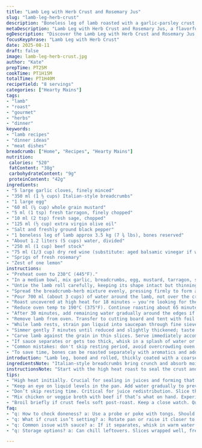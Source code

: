 ```yaml
---
title: "Lamb Leg with Herb Crust and Rosemary Jus"
slug: "lamb-leg-herb-crust"
description: "Boneless leg of lamb roasted with a garlic-parsley crust infused with fresh tarragon and sage instead of rosemary and thyme. Served with a reduced red wine and beef broth jus scented with lemon zest and a sprig of rosemary for perfume. Adjusted water quantity. Roasting starts hot to seal juices then lowered for even cooking. Internal temp guides doneness. Pan juices strained for a glossy sauce. Substitutions for herbs and liquids included. Practical tips on handling bones and cracking the crust. Timing flexible with sensory cues to avoid dry meat or bitter sauce."
metaDescription: "Lamb Leg with Herb Crust and Rosemary Jus, a flavorful roast with garlic-parsley crust, red wine jus, and practical cooking tips for a perfect meal."
ogDescription: "Discover the Lamb Leg with Herb Crust and Rosemary Jus, featuring rich flavors, practical techniques, and helpful insights for a successful roast."
focusKeyphrase: "Lamb Leg with Herb Crust"
date: 2025-08-11
draft: false
image: lamb-leg-herb-crust.jpg
author: "Kate"
prepTime: PT25M
cookTime: PT1H15M
totalTime: PT1H40M
recipeYield: "8 servings"
categories: ["Hearty Mains"]
tags:
- "lamb"
- "roast"
- "gourmet"
- "herbs"
- "dinner"
keywords:
- "lamb recipes"
- "dinner ideas"
- "meat dishes"
breadcrumb: ["Home", "Recipes", "Hearty Mains"]
nutrition: 
 calories: "520"
 fatContent: "38g"
 carbohydrateContent: "9g"
 proteinContent: "42g"
ingredients:
- "5 large garlic cloves, finely minced"
- "350 ml (1 ½ cups) Italian-style breadcrumbs"
- "1 large egg"
- "60 ml (¼ cup) whole grain mustard"
- "5 ml (1 tsp) fresh tarragon, finely chopped"
- "10 ml (2 tsp) fresh sage, chopped"
- "125 ml (½ cup) extra virgin olive oil"
- "Salt and freshly ground black pepper"
- "1 boneless leg of lamb approx 3.5 kg (7 ¾ lbs), bones reserved"
- "About 1.2 liters (5 cups) water, divided"
- "250 ml (1 cup) beef stock"
- "75 ml (1/3 cup) dry red wine (substitute: aged balsamic vinegar if wine unavailable)"
- "Sprigs of fresh rosemary"
- "Zest of one lemon"
instructions:
- "Preheat oven to 230°C (445°F)."
- "In a medium bowl, mix garlic, breadcrumbs, egg, mustard, tarragon, sage, and olive oil. Season generously with salt and black pepper. The texture should be tacky and spreadable but not runny — adjust oil or crumbs if too wet or dry."
- "Untie the lamb roll carefully, keeping its shape intact but thinning out some fat to avoid greasy smoke. Arrange lamb on a heavy rimmed roasting tray; nestle the reserved lamb bones around it to add flavor to juices."
- "Spread the breadcrumb-herb mixture evenly, pressing firmly to form a thick crust over the lamb surface. The crust seals moisture in and adds a robust garlicky bite. Don't skip this or it’ll dry out."
- "Pour 700 ml (about 3 cups) of water around the lamb, not over the crust. This hydrates the bones and prevents drippings from burning but won't steam the meat."
- "Roast uncovered at high heat for 18 minutes — you're looking for the crust to set and begin browning, sizzling sounds from the tray."
- "Reduce oven temp to 190°C (375°F). Continue roasting about 65 minutes for medium-rare. Insert a probe if you have one; pull at 56-58°C (133-136°F) for slight blush inside. If crust starts browning too sharply, tent loosely with foil."
- "After 30 minutes, add remaining water gradually around the edges if liquid evaporates too much — keep bones moist but avoid soggy crust. You want juices simmering in the pan but not drowning the crust."
- "Remove lamb from oven. Transfer to cutting board and tent with foil to rest 15 minutes before carving. Resting allows fibers to relax; juices redistribute instead of leaking out on cutting."
- "While lamb rests, strain pan liquid into saucepan through fine sieve. Add beef stock, red wine, lemon zest, and a sprig of rosemary for brightness."
- "Simmer gently 7 minutes until reduced and slightly thickened; taste and adjust seasoning. Avoid boiling harshly; sauce should be glossy and fragrant with herbs and a hint of citrus."
- "Carve lamb against the grain in thin slices. Serve immediately accompanied by warm jus and fresh rosemary sprigs for aroma."
- "If sauce separates or gets too thick, whisk in a splash of water or beef stock to smooth it out."
- "Common mistakes: don't skip resting period, avoid overcrowding oven, maintain liquids to prevent burning but don't steam meat under foil or cover."
- "To save time, bones can be roasted separately with aromatics and added to the pan water for maximum depth. For garlic allergies, substitute with shallots or roasted onions."
introduction: "Lamb leg, boned and rolled, thickly coated with a coarse garlic and herb crust. Roast hot, then lower temp to develop crust and cook through. Bones scattered around yield flavor, moisture, and aromatic complexity in pan drippings. That crust isn’t just texture; it acts like a moisture barrier, locks in tangy mustard and herbs. Aim for medium rare—internally warm, still translucent. Juices in pan transform with beef stock and red wine, simmered gently with a fresh sprig of rosemary and lemon zest, finishing with a weave of fragrance and balance. Forget rigid times. Watch the crust’s golden edge, listen for sizzles, track color changes. The aroma changes from sharp garlic to mellowed herbs and roasted meat signals when to lower heat or pull lamb out. Perfect roast changes atmosphere. Sharp and tender. It’s a little ritual. And if you haven’t got lamb bones, pork or beef ribs can stand in—roast first to brown, crack the flavor. Swapping rosemary for tarragon and sage brings unexpected herbal notes. Moutarde de Dijon replaced by grainy mustard to add texture in the crust. All these tweaks dial the flavor differently and let you accommodate what’s in your pantry."
ingredientsNote: "Italian-style breadcrumbs bring crunch and absorb moisture but can be swapped for homemade panko or even crushed toasted walnuts if nut allergies don’t apply. The egg binds the crust; no substitute for texture there, but a thin brush of cream or yogurt can help if preferred. Instead of rosemary and thyme, fresh tarragon and sage add a more anise-like, earthy finish that cuts dense lamb fat well. Olive oil quality matters here: fruity, peppery will translate into final crust aroma. Moutarde de Dijon replaced with whole grain mustard to add pop and visual interest; smooth Dijon will still work but crust texture differs. Beef stock can be swapped with strong chicken stock or vegetable broth, but beef adds depth. If no red wine, a splash of aged balsamic or verjuice mixed with a touch of grape juice can mimic acidity and sweetness. Lemon zest in jus brightens and balances lamb richness. Keep lamb bones — roast separately if needed and add to roasting pan for flavor or make a quick stock with them later for sauces. Salt and pepper not just seasoning but enhance herb notes and crust development; don’t be shy. Garlic—fresh best. If you can’t tolerate raw garlic’s sharpness, fry it lightly first."
instructionsNote: "Start with the high heat roast to seal the crust and juices. If your crust isn’t browning by 15 minutes, rotate the pan or raise oven rack closer to heat source. Lower oven after crust is set to avoid burning and dry meat. Pour water around bones, not on crust — prevents steam inside but keeps drippings from sticking and burning. Add water during cooking as needed; listen to the popping and hissing sounds to gauge moisture levels. Cover with foil if crust threatens to darken too fast, but only loosely — trapped steam makes crust soggy. Internal temperature is your best doneness guide. A probe meat thermometer helps but if not available, press lamb with tongs — it should feel springy but not too soft for medium rare. Resting is critical. Slice thin against grain once rested; slice thick and meat pulls apart. Strain pan juices carefully, simmer gently with stock, wine, lemon zest, and rosemary sprig added last for freshness. Taste before serving; adjust salt and pepper. If sauce becomes grainy or oily, stir in a splash of hot water or stock to re-emulsify. Lamb bones ramp up pan sauce flavor; brown them beforehand if time allows to deepen richness. For crust, adjust thickness based on size of lamb piece and presence of fat. If crust seems soft or loose post-roast, broil briefly with close eye to finish. Avoid overcrowding pan and juices dilution as this flattens flavors. Make ahead: crust mix can be prepped day before; lamb can sit wrapped 2 hours before roasting at room temp to promote even cooking."
tips:
- "High heat initially. Crucial for sealing in juices and forming that crust. If crust isn’t browning in about 15 minutes, rotate pan or adjust rack closer. Watch for sizzling sounds."
- "Keep an eye on liquid levels in the pan. Add water gradually to prevent drying out. Fuels flavor from bones, and prevents drippings from burning. Around edges only. No soggy crust."
- "Don’t skip resting time. Critical for juice redistribution. Slice thinly against grain. Sweet spot between tender and juicy. Timing isn’t rigid — trust the feel, watch texture."
- "Mix chicken or veggie broth with beef if that’s what on hand. Experiment with ratios. Not every stock provides the same depth. Adjust flavors as needed."
- "Broil briefly if crust feels soft post-roast. Keep a close watch. Quick finishing step can elevate texture. Avoid overcooked areas and burnt edges from heat."
faq:
- "q: How to check doneness? a: Use a probe or poke with tongs. Should feel springy, firm but not hard. Pull at 56-58°C for medium rare. Visual cues—internal color important."
- "q: What if crust isn’t setting? a: Rotate pan or raise it closer to top heat. It needs browning after 15 minutes. Adjust temp as necessary; watch for sizzling."
- "q: Common issue with sauce? a: If it separates, whisk in warm water or stock to re-emulsify. Avoid harsh boiling; should simmer gently for gloss. Adjust acidity with lemon."
- "q: Storage options? a: Can chill leftovers. Slices wrapped well, freeze for later. Reheat slowly to avoid drying. Sauce also saves; reheat with splash of water for smooth texture."

---
```


